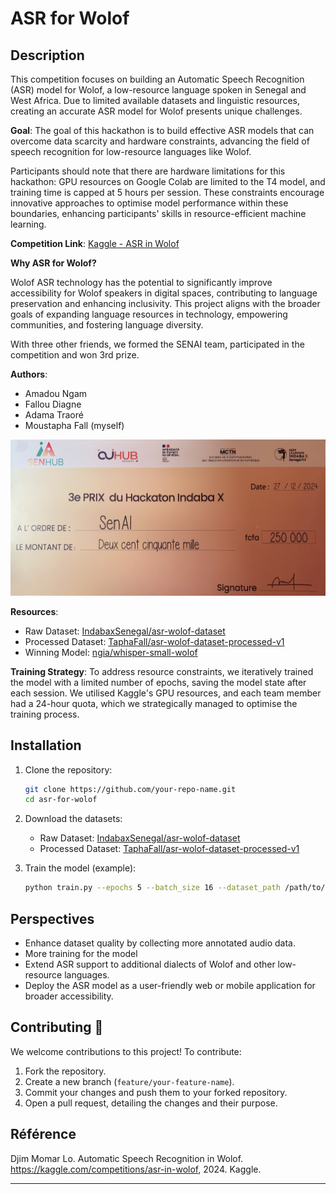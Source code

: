 # ASR for Wolof

## Description

This competition focuses on building an Automatic Speech Recognition (ASR) model for Wolof, a low-resource language spoken in Senegal and West Africa. Due to limited available datasets and linguistic resources, creating an accurate ASR model for Wolof presents unique challenges.

**Goal**: The goal of this hackathon is to build effective ASR models that can overcome data scarcity and hardware constraints, advancing the field of speech recognition for low-resource languages like Wolof.

Participants should note that there are hardware limitations for this hackathon: GPU resources on Google Colab are limited to the T4 model, and training time is capped at 5 hours per session. These constraints encourage innovative approaches to optimise model performance within these boundaries, enhancing participants' skills in resource-efficient machine learning.

**Competition Link**: [Kaggle - ASR in Wolof](https://www.kaggle.com/competitions/asr-in-wolof/overview)

**Why ASR for Wolof?**

Wolof ASR technology has the potential to significantly improve accessibility for Wolof speakers in digital spaces, contributing to language preservation and enhancing inclusivity. This project aligns with the broader goals of expanding language resources in technology, empowering communities, and fostering language diversity.

With three other friends, we formed the SENAI team, participated in the competition and won 3rd prize.

**Authors**:
- Amadou Ngam
- Fallou Diagne
- Adama Traoré
- Moustapha Fall (myself)

![image prix](images/prix_hackaton_indaba_SENAI.jpg)

**Resources**:
- Raw Dataset: [IndabaxSenegal/asr-wolof-dataset](https://huggingface.co/IndabaxSenegal/asr-wolof-dataset)
- Processed Dataset: [TaphaFall/asr-wolof-dataset-processed-v1](https://huggingface.co/TaphaFall/asr-wolof-dataset-processed-v1)
- Winning Model: [ngia/whisper-small-wolof](https://huggingface.co/ngia/whisper-small-wolof)

**Training Strategy**:
To address resource constraints, we iteratively trained the model with a limited number of epochs, saving the model state after each session. We utilised Kaggle's GPU resources, and each team member had a 24-hour quota, which we strategically managed to optimise the training process.

## Installation

1. Clone the repository:
   ```bash
   git clone https://github.com/your-repo-name.git
   cd asr-for-wolof
   ```

2. Download the datasets:
   - Raw Dataset: [IndabaxSenegal/asr-wolof-dataset](https://huggingface.co/IndabaxSenegal/asr-wolof-dataset)
   - Processed Dataset: [TaphaFall/asr-wolof-dataset-processed-v1](https://huggingface.co/TaphaFall/asr-wolof-dataset-processed-v1)

3. Train the model (example):
   ```bash
   python train.py --epochs 5 --batch_size 16 --dataset_path /path/to/dataset
   ```

## Perspectives

- Enhance dataset quality by collecting more annotated audio data.
- More training for the model
- Extend ASR support to additional dialects of Wolof and other low-resource languages.
- Deploy the ASR model as a user-friendly web or mobile application for broader accessibility.

## Contributing  🤝

We welcome contributions to this project! To contribute:

1. Fork the repository.
2. Create a new branch (`feature/your-feature-name`).
3. Commit your changes and push them to your forked repository.
4. Open a pull request, detailing the changes and their purpose.

## Référence

Djim Momar Lo. Automatic Speech Recognition in Wolof. https://kaggle.com/competitions/asr-in-wolof, 2024. Kaggle.

---
